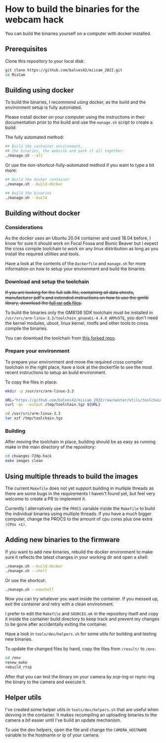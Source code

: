 # How to build the binaries for the webcam hack

You can build the binaries yourself on a computer with docker installed.

## Prerequisites

Clone this repository to your local disk:

```bash
git clone https://github.com/balves42/miicam_2022.git
cd MiiCam
```

## Building using docker

To build the binaries, I recommend using docker, as the build and the environment setup is fully automated.

Please install docker on your computer using the instructions in their documentation prior to the build and use the `manage.sh` script to create a build:

The fully automated method:

```bash
## Build the container environment,
## the binaries, the website and pack it all together:
./manage.sh --all
```

Or use the non-shortcut-fully-automated method if you want to type a bit more:

```bash
## Build the docker container
./manage.sh --build-docker

## Build the binaries
./manage.sh --build
```

## Building without docker

### Considerations

As the docker uses an Ubuntu 20.04 container and used 18.04 before, I know for sure it should work on Focal Fossa and Bionic Beaver but I expect the cross compile toolchain to work on any linux distribution as long as you install the required utilities and tools.

Have a look at the contents of the `Dockerfile` and `manage.sh` for more information on how to setup your environment and build the binaries.


### Download and setup the toolchain

~~If you are looking for the full sdk file, containing all data sheets, manufacturer pdf's and extended instructions on how to use the gmlib library, download the [full rar sdk files](https://fliphess.com/toolchain/GM8136_SDK_release_v1.0.rar).~~

To build the binaries only the GM8136 SDK toolchain must be installed in `/usr/src/arm-linux-3.3/toolchain_gnueabi-4.4.0_ARMv5TE`, you don't need the kernel modules, uboot, linux kernel, rootfs and other tools to cross compile the binaries.

You can download the toolchain from [this forked repo](https://github.com/balves42/miicam_2022/raw/master/utils/toolchain_gnueabi-4.4.0_ARMv5TE.tgz).


### Prepare your environment

To prepare your environment and move the required cross compiler toolchain in the right place, have a look at the dockerfile to see the most recent instructions to setup an build environment.

To copy the files in place:

```bash
mkdir -p /usr/src/arm-linux-3.3

URL="https://github.com/balves42/miicam_2022/raw/master/utils/toolchain_gnueabi-4.4.0_ARMv5TE.tgz"
curl -qs --output /tmp/toolchain.tgz ${URL}

cd /usr/src/arm-linux-3.3
tar xzf /tmp/toolchain.tgz
```


### Building

After moving the toolchain in place, building should be as easy as running make in the main directory of the repository:

```bash
cd chuangmi-720p-hack
make images clean
```


## Using multiple threads to build the images

The current `Makefile` does not yet support building in multiple threads as there are some bugs in the requirements I haven't found yet, but feel very welcome to create a PR to implement it.

Currently I alternatively use the `PROCS` variable inside the `Makefile` to build the individual binaries using multiple threads. If you have a much bigger computer, change the PROCS to the amount of cpu cores plus one extra `(CPUs +1)`.


## Adding new binaries to the firmware

If you want to add new binaries, rebuild the docker environment to make sure it reflects the latest changes in your working dir and open a shell:

```bash
./manage.sh --build-docker
./manage.sh --shell
```

Or use the shortcut:

```bash
./manage.sh --newshell
```

Now you can try whatever you want inside the container. If you messed up, exit the container and retry with a clean environment.

I prefer to edit the `Makefile` and `SOURCES.mk` in the repository itself and copy it inside the container build directory to keep track and prevent my changes to be gone after accidentally exiting the container.

Have a look in `tools/dev/helpers.sh` for some utils for building and testing new binaries.


To update the changed files by hand, copy the files from `/result/` to `/env`:

```bash
cd /env
renew_make
rebuild_rtsp
```

After that you can test the binary on your camera by scp-ing or rsync-ing the binary to the camera and execute it.

## Helper utils

I've created some helper utils in `tools/dev/helpers.sh` that are useful when devving in the container.
It makes recompiling an uploading binaries to the camera a bit easier until I've build an update mechanism.

To use the dev helpers, open the file and change the `CAMERA_HOSTNAME` variable to the hostname or ip of your camera.
